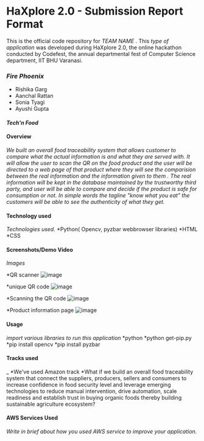 # HaXplore 2.0 - Submission Report Format

This is the official code repository for _TEAM NAME_ . This _type of application_ was developed during HaXplore 2.0, 
the online hackathon conducted by Codefest, the annual departmental fest of Computer Science department, IIT BHU Varanasi.

### _Fire Phoenix_

* Rishika Garg
* Aanchal Rattan
* Sonia Tyagi
* Ayushi Gupta

#### _Tech'n Food_


#### Overview

_We built an overall food traceability system that allows customer to compare what the actual information is and what they are served with. It will allow the user to scan the QR on the food product and the user will be directed to a web page of that product where they will see the comparision between the real information and the information given to them . The real information will be kept in the database maintained by the trustworthy third party, and user will be able to compare and decide if the product is safe for consumption or not.
In simple words the tagline "know what you eat" the customers will be able to see the authenticity of what they get._

#### Technology used

_Technologies used._
*Python( Opencv, pyzbar webbrowser libraries)
*HTML
*CSS

#### Screenshots/Demo Video

_Images_

*QR scanner
![image](https://user-images.githubusercontent.com/62802231/112743897-f90c0100-8fb8-11eb-9263-c50d3635e563.png)

*unique QR code
![image](https://user-images.githubusercontent.com/62802231/112743907-1b9e1a00-8fb9-11eb-8e76-23b90db757b5.png)

*Scanning the QR code
![image](https://user-images.githubusercontent.com/62802231/112743927-48523180-8fb9-11eb-8f31-cbaef5226ded.png)

*Product information page
![image](https://user-images.githubusercontent.com/62802231/112743942-6324a600-8fb9-11eb-9895-18103b76df0d.png)






#### Usage

_import various libraries to run this application_
*python
*python get-pip.py
*pip install opencv
*pip install pyzbar


#### Tracks used
_
*We've used Amazon track
*What if we build an overall food traceability system that connect the suppliers, producers, sellers and consumers to increase confidence in food security level and leverage emerging technologies to reduce manual intervention, drive automation, scale readiness and establish trust in buying organic foods thereby building sustainable agriculture ecosystem?


#### AWS Services Used

_Write in brief about how you used AWS service to improve your application._




